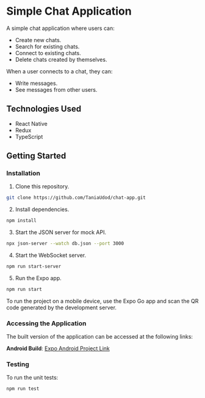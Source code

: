 # Simple Chat Application

A simple chat application where users can:

- Create new chats.
- Search for existing chats.
- Connect to existing chats.
- Delete chats created by themselves.

When a user connects to a chat, they can:

- Write messages.
- See messages from other users.

## Technologies Used

- React Native
- Redux
- TypeScript

## Getting Started

### Installation

1. Clone this repository.

```bash
git clone https://github.com/TaniaUdod/chat-app.git
```

2. Install dependencies.

```bash
npm install
```

3. Start the JSON server for mock API.

```bash
npx json-server --watch db.json --port 3000
```

4. Start the WebSocket server.

```bash
npm run start-server
```

5. Run the Expo app.

```bash
npm run start
```

To run the project on a mobile device, use the Expo Go app and scan the QR code generated by the development server.

### Accessing the Application

The built version of the application can be accessed at the following links:

**Android Build**: [Expo Android Project Link](https://expo.dev/accounts/tetiana_udod/projects/chat-app/builds/ae279557-4c9c-4166-9021-fdde3bc5d7ba)

### Testing

To run the unit tests:

```bash
npm run test
```
